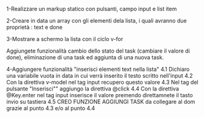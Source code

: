 1-Realizzare un markup statico con pulsanti, campo input e list item

2-Creare in data un array con gli elementi dela lista, i quali avranno due proprietà : text e done

3-Mostrare a schermo la lista con il ciclo v-for

Aggiungete  funzionalità cambio dello stato del task (cambiare il valore di done), eliminazione di una task ed aggiunta di una nuova task.

4-Aggiungere funzionalità "inserisci elementi text nella lista"
4.1 Dichiaro una variabile vuota in data in cui verrà inserito il testo scritto nell'input
4.2 Con la direttiva v-model nel tag input recupero questo valore
4.3 Nel tag del pulsante "Inserisci"" aggiungo la direttiva @click
4.4 Con la direttiva @Key.enter nel tag input inserisce il valore premendo direttamnete il tasto invio su tastiera
4.5 CREO FUNZIONE AGGIUNGI TASK da collegare al dom grazie al punto 4.3 e/o al punto 4.4


